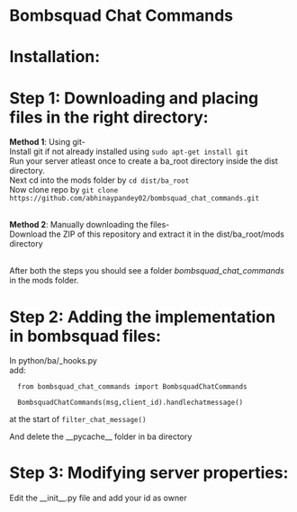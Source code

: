 # Bombsquad Chat Commands
# Installation:

# Step 1: Downloading and placing files in the right directory:

<b>Method 1</b>: Using git-<br>
  Install git if not already installed using `sudo apt-get install git`<br>
  Run your server atleast once to create a ba_root directory inside the dist directory.<br>
  Next cd into the mods folder by `cd dist/ba_root`<br>
  Now clone repo by `git clone https://github.com/abhinaypandey02/bombsquad_chat_commands.git`<br><br>
  
<b>Method 2</b>: Manually downloading the files-<br>
  Download the ZIP of this repository and extract it in the dist/ba_root/mods directory<br><br>

After both the steps you should see a folder _bombsquad_chat_commands_ in the mods folder.  <br>

# Step 2: Adding the implementation in bombsquad files:
  In python/ba/_hooks.py <br>
  add:<br>
  
      from bombsquad_chat_commands import BombsquadChatCommands
  
      BombsquadChatCommands(msg,client_id).handlechatmessage()
   
  at the start of `filter_chat_message()`<br>

And delete the \_\_pycache__ folder in ba directory<br>

# Step 3: Modifying server properties:
  Edit the \_\_init__.py file and add your id as owner
 
